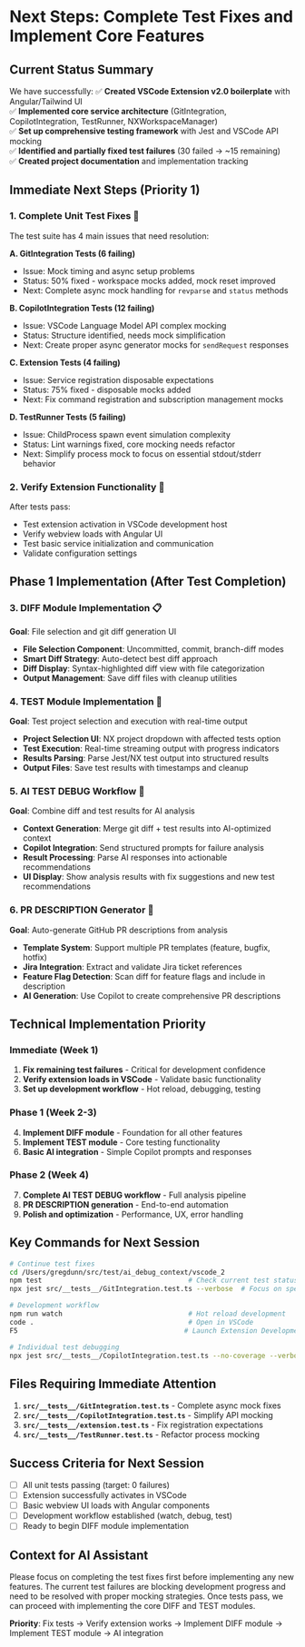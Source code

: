 # Next Steps: Complete Test Fixes and Implement Core Features

## Current Status Summary

We have successfully:
✅ **Created VSCode Extension v2.0 boilerplate** with Angular/Tailwind UI  
✅ **Implemented core service architecture** (GitIntegration, CopilotIntegration, TestRunner, NXWorkspaceManager)  
✅ **Set up comprehensive testing framework** with Jest and VSCode API mocking  
✅ **Identified and partially fixed test failures** (30 failed → ~15 remaining)  
✅ **Created project documentation** and implementation tracking  

## Immediate Next Steps (Priority 1)

### 1. Complete Unit Test Fixes 🧪
The test suite has 4 main issues that need resolution:

**A. GitIntegration Tests (6 failing)**
- Issue: Mock timing and async setup problems  
- Status: 50% fixed - workspace mocks added, mock reset improved
- Next: Complete async mock handling for `revparse` and `status` methods

**B. CopilotIntegration Tests (12 failing)**
- Issue: VSCode Language Model API complex mocking
- Status: Structure identified, needs mock simplification
- Next: Create proper async generator mocks for `sendRequest` responses

**C. Extension Tests (4 failing)**  
- Issue: Service registration disposable expectations
- Status: 75% fixed - disposable mocks added
- Next: Fix command registration and subscription management mocks

**D. TestRunner Tests (5 failing)**
- Issue: ChildProcess spawn event simulation complexity
- Status: Lint warnings fixed, core mocking needs refactor
- Next: Simplify process mock to focus on essential stdout/stderr behavior

### 2. Verify Extension Functionality 🔌
After tests pass:
- Test extension activation in VSCode development host
- Verify webview loads with Angular UI
- Test basic service initialization and communication
- Validate configuration settings

## Phase 1 Implementation (After Test Completion)

### 3. DIFF Module Implementation 📋
**Goal**: File selection and git diff generation UI
- **File Selection Component**: Uncommitted, commit, branch-diff modes
- **Smart Diff Strategy**: Auto-detect best diff approach  
- **Diff Display**: Syntax-highlighted diff view with file categorization
- **Output Management**: Save diff files with cleanup utilities

### 4. TEST Module Implementation 🧪
**Goal**: Test project selection and execution with real-time output
- **Project Selection UI**: NX project dropdown with affected tests option
- **Test Execution**: Real-time streaming output with progress indicators
- **Results Parsing**: Parse Jest/NX test output into structured results
- **Output Files**: Save test results with timestamps and cleanup

### 5. AI TEST DEBUG Workflow 🤖
**Goal**: Combine diff and test results for AI analysis
- **Context Generation**: Merge git diff + test results into AI-optimized context
- **Copilot Integration**: Send structured prompts for failure analysis
- **Result Processing**: Parse AI responses into actionable recommendations
- **UI Display**: Show analysis results with fix suggestions and new test recommendations

### 6. PR DESCRIPTION Generator 📝  
**Goal**: Auto-generate GitHub PR descriptions from analysis
- **Template System**: Support multiple PR templates (feature, bugfix, hotfix)
- **Jira Integration**: Extract and validate Jira ticket references
- **Feature Flag Detection**: Scan diff for feature flags and include in description
- **AI Generation**: Use Copilot to create comprehensive PR descriptions

## Technical Implementation Priority

### Immediate (Week 1)
1. **Fix remaining test failures** - Critical for development confidence
2. **Verify extension loads in VSCode** - Validate basic functionality  
3. **Set up development workflow** - Hot reload, debugging, testing

### Phase 1 (Week 2-3)
4. **Implement DIFF module** - Foundation for all other features
5. **Implement TEST module** - Core testing functionality
6. **Basic AI integration** - Simple Copilot prompts and responses

### Phase 2 (Week 4)  
7. **Complete AI TEST DEBUG workflow** - Full analysis pipeline
8. **PR DESCRIPTION generation** - End-to-end automation
9. **Polish and optimization** - Performance, UX, error handling

## Key Commands for Next Session

```bash
# Continue test fixes
cd /Users/gregdunn/src/test/ai_debug_context/vscode_2
npm test                                    # Check current test status
npx jest src/__tests__/GitIntegration.test.ts --verbose  # Focus on specific tests

# Development workflow  
npm run watch                               # Hot reload development
code .                                      # Open in VSCode
F5                                         # Launch Extension Development Host

# Individual test debugging
npx jest src/__tests__/CopilotIntegration.test.ts --no-coverage --verbose
```

## Files Requiring Immediate Attention

1. **`src/__tests__/GitIntegration.test.ts`** - Complete async mock fixes
2. **`src/__tests__/CopilotIntegration.test.ts`** - Simplify API mocking  
3. **`src/__tests__/extension.test.ts`** - Fix registration expectations
4. **`src/__tests__/TestRunner.test.ts`** - Refactor process mocking

## Success Criteria for Next Session

- [ ] All unit tests passing (target: 0 failures)
- [ ] Extension successfully activates in VSCode  
- [ ] Basic webview UI loads with Angular components
- [ ] Development workflow established (watch, debug, test)
- [ ] Ready to begin DIFF module implementation

## Context for AI Assistant

Please focus on completing the test fixes first before implementing any new features. The current test failures are blocking development progress and need to be resolved with proper mocking strategies. Once tests pass, we can proceed with implementing the core DIFF and TEST modules.

**Priority**: Fix tests → Verify extension works → Implement DIFF module → Implement TEST module → AI integration

